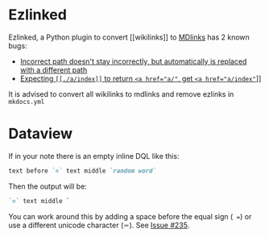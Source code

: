 # Ezlinked

Ezlinked, a Python plugin to convert [[wikilinks]] to [MDlinks]() has 2 known bugs:

- [Incorrect path doesn't stay incorrectly, but automatically is replaced with a different path](https://github.com/Lisandra-dev/mkdocs-ezlinked-plugin/issues/3 "Incorrect path doesn't stay incorrectly, but automatically is replaced with a different path · Issue #3 · Lisandra-dev/mkdocs-ezlinked-plugin")
- [Expecting `[[./a/index]]` to return `<a href="a/"`, get `<a href="a/index"`](https://github.com/Lisandra-dev/mkdocs-ezlinked-plugin/issues/2 "Expecting `[[./a/index]]` to return `&lt;a href=&quot;a/&quot;`, get `&lt;a href=&quot;a/index&quot;` · Issue #2 · Lisandra-dev/mkdocs-ezlinked-plugin")]]

It is advised to convert all wikilinks to mdlinks and remove ezlinks in `mkdocs.yml`

# Dataview

If in your note there is an empty inline DQL like this:
```markdown
text before `=` text middle `random word`
```
Then the output will be:
```markdown
`=` text middle `
```

You can work around this by adding a space before the equal sign (` =`) or use a different unicode character (`＝`). See [Issue #235](https://github.com/ObsidianPublisher/obsidian-github-publisher/issues/235 "[Plugin][Bug]: Failed to parse expression when inline DV · Issue #235 · ObsidianPublisher/obsidian-github-publisher").